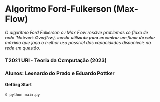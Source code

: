 # Algoritmo Ford-Fulkerson (Max-Flow)

*O algoritmo Ford Fulkerson ou Max Flow resolve problemas de fluxo de rede
(Network Overflow), sendo utilizado para encontrar um fluxo
de valor máximo que faça o melhor uso possível das capacidades disponíveis
na rede em questão.*

### T2021 URI - Teoria da Computação (2023)

### Alunos: Leonardo do Prado e Eduardo Pottker

#### Getting Start
```
$ python main.py
```
